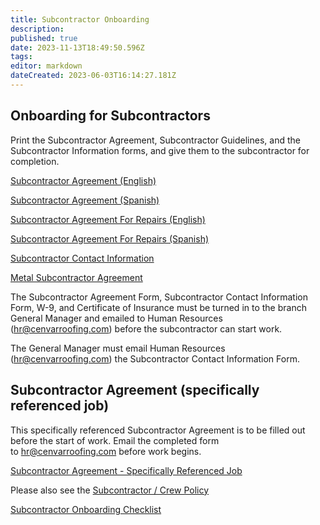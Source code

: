 ```yaml
---
title: Subcontractor Onboarding
description: 
published: true
date: 2023-11-13T18:49:50.596Z
tags: 
editor: markdown
dateCreated: 2023-06-03T16:14:27.181Z
---
```


## **Onboarding for Subcontractors**

Print the Subcontractor Agreement, Subcontractor Guidelines, and the Subcontractor Information forms, and give them to the subcontractor for completion.

[Subcontractor Agreement (English)](https://docs.google.com/document/d/1Wv9CJEPQ5EqWB4FxvwoGdFospS02eNpRgTvRwyb7HhU/edit?usp=sharing)

[Subcontractor Agreement (Spanish)](https://docs.google.com/document/d/1Oc2P2E1L_LElSl7RY1Fze6SzejJ-sk0TJFHhzcbH_1k/edit#heading=h.gjdgxs)

[Subcontractor Agreement For Repairs (English)](https://docs.google.com/document/d/1J0qGjtB1-ZCfkFh6CNyVkjH_qf-x8ug86TOcPEODtbM/edit?usp=sharing)

[Subcontractor Agreement For Repairs (Spanish)](https://docs.google.com/document/d/1AbUSWTGRuW2T6wZ-ICYVX65GR-TXDdDI0IzcU9GZdik/edit?usp=sharing)

[Subcontractor Contact Information](https://docs.google.com/document/d/1DEKTW0mzczMSLSK4p2RRrOusL88jgl54T6BQpcg-hAo/edit)

[Metal Subcontractor Agreement](https://docs.google.com/document/d/1sJoIxlboo44iQlQca_dtTrIh9hHlv4W38qd0o_gT044/edit?usp=sharing)

The Subcontractor Agreement Form, Subcontractor Contact Information Form, W-9, and Certificate of Insurance must be turned in to the branch General Manager and emailed to Human Resources ([hr@cenvarroofing.com](mailto:mary@cenvarroofing.com)) before the subcontractor can start work.

The General Manager must email Human Resources ([hr@cenvarroofing.com](mailto:ryan@cenvarroofing.com)) the Subcontractor Contact Information Form.

## **Subcontractor Agreement (specifically referenced job)** 

This specifically referenced Subcontractor Agreement is to be filled out before the start of work. Email the completed form to [hr@cenvarroofing.com](mailto:hr@cenvarroofing.com) before work begins.

[Subcontractor Agreement - Specifically Referenced Job](https://docs.google.com/document/d/1E004ZSMsA-lOmPNwlupxmqYtV9gFDFuBq5LOnB1SAZg/edit)

Please also see the [Subcontractor / Crew Policy](wiki.cenvarroofing.com/i/45)

[Subcontractor Onboarding Checklist](https://docs.google.com/document/d/1FpO8wej79KvS6R7Ybeptq_KczVT1KTYSaEvotFAkz1E/edit?usp=sharing)